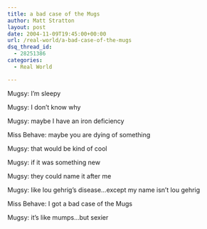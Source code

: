```yaml
---
title: a bad case of the Mugs
author: Matt Stratton
layout: post
date: 2004-11-09T19:45:00+00:00
url: /real-world/a-bad-case-of-the-mugs
dsq_thread_id:
  - 28251386
categories:
  - Real World

---
```

Mugsy: I&#8217;m sleepy
  
Mugsy: I don&#8217;t know why
  
Mugsy: maybe I have an iron deficiency
  
Miss Behave: maybe you are dying of something
  
Mugsy: that would be kind of cool
  
Mugsy: if it was something new
  
Mugsy: they could name it after me
  
Mugsy: like lou gehrig&#8217;s disease&#8230;except my name isn&#8217;t lou gehrig
  
Miss Behave: I got a bad case of the Mugs
  
Mugsy: it&#8217;s like mumps&#8230;but sexier